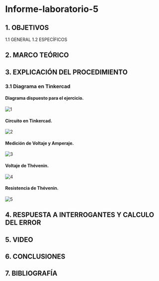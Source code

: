 # Informe-laboratorio-5
## 1. OBJETIVOS
   1.1 GENERAL
   1.2 ESPECÍFICOS   
## 2. MARCO TEÓRICO
## 3. EXPLICACIÓN DEL PROCEDIMIENTO
### 3.1 Diagrama en Tinkercad
#### Diagrama dispuesto para el ejercicio.
![1](https://user-images.githubusercontent.com/93893919/148471207-0bc9482b-b160-4505-9d2f-0d377e867d08.jpg)
#### Circuito en Tinkercad.
![2](https://user-images.githubusercontent.com/93893919/148471211-9f275aa7-d9ae-41f5-8a61-eeae8bf70768.jpg)
#### Medición de Voltaje y Amperaje.
![3](https://user-images.githubusercontent.com/93893919/148471212-d99e36d5-a1b4-45b2-9a7c-91f1f15f28b1.jpg)
#### Voltaje de Thévenin.
![4](https://user-images.githubusercontent.com/93893919/148471213-edab29e9-ff9d-4211-bd20-a507dba5442d.jpg)
#### Resistencia de Thévenin.
![5](https://user-images.githubusercontent.com/93893919/148471214-b50dadd7-5513-40a9-abd6-ed598ca00fe3.jpg)
## 4. RESPUESTA A INTERROGANTES Y CALCULO DEL ERROR
## 5. VIDEO
## 6. CONCLUSIONES
## 7. BIBLIOGRAFÍA 
